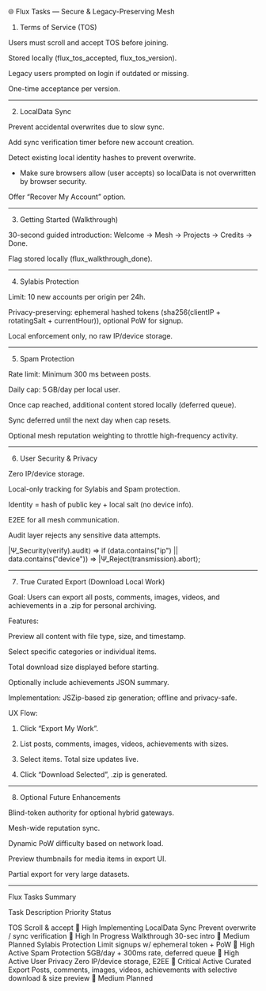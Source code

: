 🌐 Flux Tasks — Secure & Legacy-Preserving Mesh

1. Terms of Service (TOS)

Users must scroll and accept TOS before joining.

Stored locally (flux_tos_accepted, flux_tos_version).

Legacy users prompted on login if outdated or missing.

One-time acceptance per version.

---

2. LocalData Sync

Prevent accidental overwrites due to slow sync.

Add sync verification timer before new account creation.

Detect existing local identity hashes to prevent overwrite.

- Make sure browsers allow (user accepts) so localData is not overwritten by browser security.

Offer “Recover My Account” option.

---

3. Getting Started (Walkthrough)

30-second guided introduction: Welcome → Mesh → Projects → Credits → Done.

Flag stored locally (flux_walkthrough_done).

---

4. Sylabis Protection

Limit: 10 new accounts per origin per 24h.

Privacy-preserving: ephemeral hashed tokens (sha256(clientIP + rotatingSalt + currentHour)), optional PoW for signup.

Local enforcement only, no raw IP/device storage.

---

5. Spam Protection

Rate limit: Minimum 300 ms between posts.

Daily cap: 5 GB/day per local user.

Once cap reached, additional content stored locally (deferred queue).

Sync deferred until the next day when cap resets.


Optional mesh reputation weighting to throttle high-frequency activity.

---

6. User Security & Privacy

Zero IP/device storage.

Local-only tracking for Sylabis and Spam protection.

Identity = hash of public key + local salt (no device info).

E2EE for all mesh communication.

Audit layer rejects any sensitive data attempts.


|Ψ_Security(verify).audit⟩ =>
   if (data.contains("ip") || data.contains("device"))
       => |Ψ_Reject(transmission).abort⟩;

---

7. True Curated Export (Download Local Work)

Goal: Users can export all posts, comments, images, videos, and achievements in a .zip for personal archiving.

Features:

Preview all content with file type, size, and timestamp.

Select specific categories or individual items.

Total download size displayed before starting.

Optionally include achievements JSON summary.

Implementation: JSZip-based zip generation; offline and privacy-safe.


UX Flow:

1. Click “Export My Work”.


2. List posts, comments, images, videos, achievements with sizes.


3. Select items. Total size updates live.


4. Click “Download Selected”, .zip is generated.

---

8. Optional Future Enhancements

Blind-token authority for optional hybrid gateways.

Mesh-wide reputation sync.

Dynamic PoW difficulty based on network load.

Preview thumbnails for media items in export UI.

Partial export for very large datasets.

---

Flux Tasks Summary

Task	Description	Priority	Status

TOS	Scroll & accept	🔺 High	Implementing
LocalData Sync	Prevent overwrite / sync verification	🔺 High	In Progress
Walkthrough	30-sec intro	🔹 Medium	Planned
Sylabis Protection	Limit signups w/ ephemeral token + PoW	🔺 High	Active
Spam Protection	5GB/day + 300ms rate, deferred queue	🔺 High	Active
User Privacy	Zero IP/device storage, E2EE	🔺 Critical	Active
Curated Export	Posts, comments, images, videos, achievements with selective download & size preview	🔹 Medium	Planned

